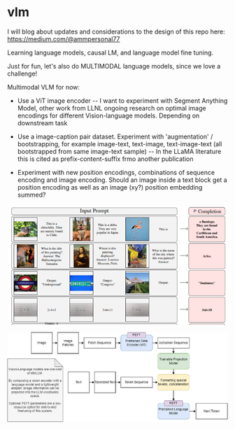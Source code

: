 # vlm

I will blog about updates and considerations to the design of this repo here:
https://medium.com/@ammpersonal77

Learning language models, causal LM, and language model fine tuning.

Just for fun, let's also do MULTIMODAL language models, since we love a challenge!

Multimodal VLM for now:
- Use a ViT image encoder
-- I want to experiment with Segment Anything Model, other work from LLNL ongoing research on optimal image encodings for different Vision-language models. Depending on downstream task
- Use a image-caption pair dataset. Experiment with 'augmentation' / bootstrapping, for example image-text, text-image, text-image-text (all bootstrapped from same image-text sample)
-- In the LLaMA literature this is cited as prefix-content-suffix frmo another publication

- Experiment with new position encodings, combinations of sequence encoding and image encoding. Should an image inside a text block get a position encoding as well as an image (xy?) position embedding summed?

![Flamingo_screenshot - multimodal motivation](imgs/flamingo_ss.png)


![General Architecture](imgs/mmllm.png)
